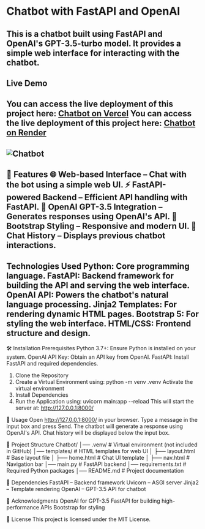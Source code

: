 # Chatbot with FastAPI and OpenAI
This is a chatbot built using FastAPI and OpenAI's GPT-3.5-turbo model. It provides a simple web interface for interacting with the chatbot.
------------------------------------------------------------------------------------------------------------------
## Live Demo
You can access the live deployment of this project here: [Chatbot on Vercel](https://chatbot-psi-nine-22.vercel.app/)
You can access the live deployment of this project here: [Chatbot on Render](https://chatbot-w9cb.onrender.com)
------------------------------------------------------------------------------------------------------------------
![Chatbot](https://github.com/user-attachments/assets/c57e5d5a-01fe-4543-a590-19999a61a93f)
------------------------------------------------------------------------------------------------------------------
🚀 Features
🌐 Web-based Interface – Chat with the bot using a simple web UI.
⚡ FastAPI-powered Backend – Efficient API handling with FastAPI.
🤖 OpenAI GPT-3.5 Integration – Generates responses using OpenAI's API.
🎨 Bootstrap Styling – Responsive and modern UI.
💾 Chat History – Displays previous chatbot interactions.
------------------------------------------------------------------------------------------------------------------
Technologies Used
Python: Core programming language.
FastAPI: Backend framework for building the API and serving the web interface.
OpenAI API: Powers the chatbot's natural language processing.
Jinja2 Templates: For rendering dynamic HTML pages.
Bootstrap 5: For styling the web interface.
HTML/CSS: Frontend structure and design.
--------------------------------------------------------------------------------------
🛠️ Installation
Prerequisites
Python 3.7+: Ensure Python is installed on your system.
OpenAI API Key: Obtain an API key from OpenAI.
FastAPI: Install FastAPI and required dependencies.

1. Clone the Repository
2. Create a Virtual Environment
   using: python -m venv .venv
   Activate the virtual environment
3. Install Dependencies
4. Run the Application
   using: uvicorn main:app --reload
   This will start the server at: http://127.0.0.1:8000/

📌 Usage
Open http://127.0.0.1:8000/ in your browser.
Type a message in the input box and press Send.
The chatbot will generate a response using OpenAI's API.
Chat history will be displayed below the input box.

📂 Project Structure
Chatbot/
│── .venv/                   # Virtual environment (not included in GitHub)
│── templates/                # HTML templates for web UI
│   ├── layout.html           # Base layout file
│   ├── home.html             # Chat UI template
│   ├── nav.html              # Navigation bar
│── main.py                   # FastAPI backend
│── requirements.txt           # Required Python packages
│── README.md                 # Project documentation

📜 Dependencies
FastAPI – Backend framework
Uvicorn – ASGI server
Jinja2 – Template rendering
OpenAI – GPT-3.5 API for chatbot

🤝 Acknowledgments
OpenAI for GPT-3.5
FastAPI for building high-performance APIs
Bootstrap for styling

📜 License
This project is licensed under the MIT License.
